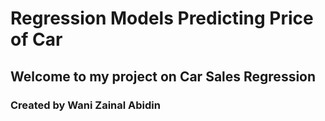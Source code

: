 # Regression Models Predicting Price of Car
## Welcome to my project on Car Sales Regression

### Created by Wani Zainal Abidin


